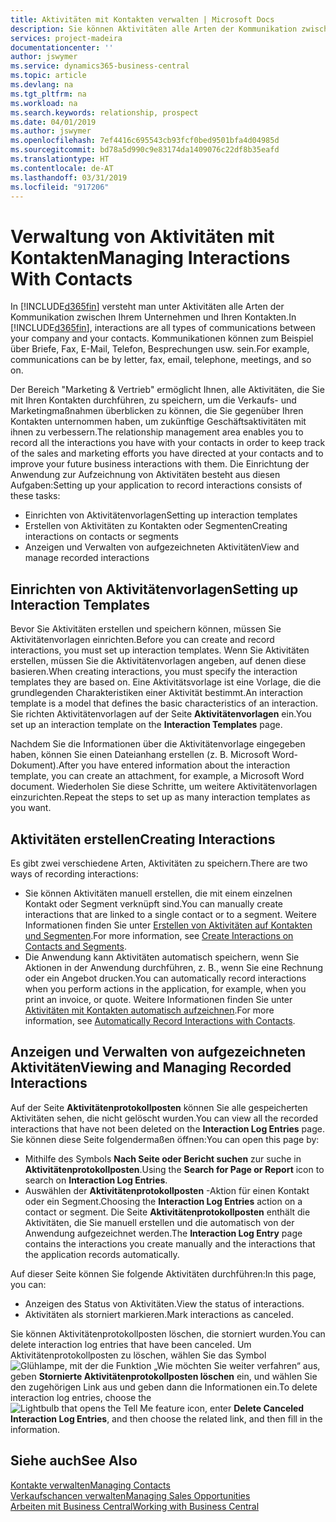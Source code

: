 ```yaml
---
title: Aktivitäten mit Kontakten verwalten | Microsoft Docs
description: Sie können Aktivitäten alle Arten der Kommunikation zwischen Ihrem Unternehmen und Ihren Kontakten aufzeichnen, uum Beispiel Briefe, Fax, E-Mail, Telefon, Besprechungen usw.
services: project-madeira
documentationcenter: ''
author: jswymer
ms.service: dynamics365-business-central
ms.topic: article
ms.devlang: na
ms.tgt_pltfrm: na
ms.workload: na
ms.search.keywords: relationship, prospect
ms.date: 04/01/2019
ms.author: jswymer
ms.openlocfilehash: 7ef4416c695543cb93fcf0bed9501bfa4d04985d
ms.sourcegitcommit: bd78a5d990c9e83174da1409076c22df8b35eafd
ms.translationtype: HT
ms.contentlocale: de-AT
ms.lasthandoff: 03/31/2019
ms.locfileid: "917206"
---
```

# <a name="managing-interactions-with-contacts"></a><span data-ttu-id="16716-103">Verwaltung von Aktivitäten mit Kontakten</span><span class="sxs-lookup"><span data-stu-id="16716-103">Managing Interactions With Contacts</span></span>
<span data-ttu-id="16716-104">In [!INCLUDE[d365fin](includes/d365fin_md.md)] versteht man unter Aktivitäten alle Arten der Kommunikation zwischen Ihrem Unternehmen und Ihren Kontakten.</span><span class="sxs-lookup"><span data-stu-id="16716-104">In [!INCLUDE[d365fin](includes/d365fin_md.md)], interactions are all types of communications between your company and your contacts.</span></span> <span data-ttu-id="16716-105">Kommunikationen können zum Beispiel über Briefe, Fax, E-Mail, Telefon, Besprechungen usw. sein.</span><span class="sxs-lookup"><span data-stu-id="16716-105">For example, communications can be by letter, fax, email, telephone, meetings, and so on.</span></span>

<span data-ttu-id="16716-106">Der Bereich "Marketing & Vertrieb" ermöglicht Ihnen, alle Aktivitäten, die Sie mit Ihren Kontakten durchführen, zu speichern, um die Verkaufs- und Marketingmaßnahmen überblicken zu können, die Sie gegenüber Ihren Kontakten unternommen haben, um zukünftige Geschäftsaktivitäten mit ihnen zu verbessern.</span><span class="sxs-lookup"><span data-stu-id="16716-106">The relationship management area enables you to record all the interactions you have with your contacts in order to keep track of the sales and marketing efforts you have directed at your contacts and to improve your future business interactions with them.</span></span> <span data-ttu-id="16716-107">Die Einrichtung der Anwendung zur Aufzeichnung von Aktivitäten besteht aus diesen Aufgaben:</span><span class="sxs-lookup"><span data-stu-id="16716-107">Setting up your application to record interactions consists of these tasks:</span></span>

* <span data-ttu-id="16716-108">Einrichten von Aktivitätenvorlagen</span><span class="sxs-lookup"><span data-stu-id="16716-108">Setting up interaction templates</span></span>  
* <span data-ttu-id="16716-109">Erstellen von Aktivitäten zu Kontakten oder Segmenten</span><span class="sxs-lookup"><span data-stu-id="16716-109">Creating interactions on contacts or segments</span></span>  
* <span data-ttu-id="16716-110">Anzeigen und Verwalten von aufgezeichneten Aktivitäten</span><span class="sxs-lookup"><span data-stu-id="16716-110">View and manage recorded interactions</span></span>  

##  <a name="setting-up-interaction-templates"></a><span data-ttu-id="16716-111">Einrichten von Aktivitätenvorlagen</span><span class="sxs-lookup"><span data-stu-id="16716-111">Setting up Interaction Templates</span></span>
<span data-ttu-id="16716-112">Bevor Sie Aktivitäten erstellen und speichern können, müssen Sie Aktivitätenvorlagen einrichten.</span><span class="sxs-lookup"><span data-stu-id="16716-112">Before you can create and record interactions, you must set up interaction templates.</span></span> <span data-ttu-id="16716-113">Wenn Sie Aktivitäten erstellen, müssen Sie die Aktivitätenvorlagen angeben, auf denen diese basieren.</span><span class="sxs-lookup"><span data-stu-id="16716-113">When creating interactions, you must specify the interaction templates they are based on.</span></span> <span data-ttu-id="16716-114">Eine Aktivitätsvorlage ist eine Vorlage, die die grundlegenden Charakteristiken einer Aktivität bestimmt.</span><span class="sxs-lookup"><span data-stu-id="16716-114">An interaction template is a model that defines the basic characteristics of an interaction.</span></span>
<span data-ttu-id="16716-115">Sie richten Aktivitätenvorlagen auf der Seite **Aktivitätenvorlagen** ein.</span><span class="sxs-lookup"><span data-stu-id="16716-115">You set up an interaction template on the **Interaction Templates** page.</span></span>

<span data-ttu-id="16716-116">Nachdem Sie die Informationen über die Aktivitätenvorlage eingegeben haben, können Sie einen Dateianhang erstellen (z. B. Microsoft Word-Dokument).</span><span class="sxs-lookup"><span data-stu-id="16716-116">After you have entered information about the interaction template, you can create an attachment, for example, a Microsoft Word document.</span></span> <span data-ttu-id="16716-117">Wiederholen Sie diese Schritte, um weitere Aktivitätenvorlagen einzurichten.</span><span class="sxs-lookup"><span data-stu-id="16716-117">Repeat the steps to set up as many interaction templates as you want.</span></span>  

## <a name="creating-interactions"></a><span data-ttu-id="16716-118">Aktivitäten erstellen</span><span class="sxs-lookup"><span data-stu-id="16716-118">Creating Interactions</span></span>
<span data-ttu-id="16716-119">Es gibt zwei verschiedene Arten, Aktivitäten zu speichern.</span><span class="sxs-lookup"><span data-stu-id="16716-119">There are two ways of recording interactions:</span></span>

* <span data-ttu-id="16716-120">Sie können Aktivitäten manuell erstellen, die mit einem einzelnen Kontakt oder Segment verknüpft sind.</span><span class="sxs-lookup"><span data-stu-id="16716-120">You can manually create interactions that are linked to a single contact or to a segment.</span></span> <span data-ttu-id="16716-121">Weitere Informationen finden Sie unter [Erstellen von Aktivitäten auf Kontakten und Segmenten](marketing-how-create-interactions.md).</span><span class="sxs-lookup"><span data-stu-id="16716-121">For more information, see [Create Interactions on Contacts and Segments](marketing-how-create-interactions.md).</span></span>  
* <span data-ttu-id="16716-122">Die Anwendung kann Aktivitäten automatisch speichern, wenn Sie Aktionen in der Anwendung durchführen, z. B., wenn Sie eine Rechnung oder ein Angebot drucken.</span><span class="sxs-lookup"><span data-stu-id="16716-122">You can automatically record interactions when you perform actions in the application, for example, when you print an invoice, or quote.</span></span> <span data-ttu-id="16716-123">Weitere Informationen finden Sie unter [Aktivitäten mit Kontakten automatisch aufzeichnen](marketing-auto-record-interactions.md).</span><span class="sxs-lookup"><span data-stu-id="16716-123">For more information, see [Automatically Record Interactions with Contacts](marketing-auto-record-interactions.md).</span></span>

## <a name="viewing-and-managing-recorded-interactions"></a><span data-ttu-id="16716-124">Anzeigen und Verwalten von aufgezeichneten Aktivitäten</span><span class="sxs-lookup"><span data-stu-id="16716-124">Viewing and Managing Recorded Interactions</span></span>
<span data-ttu-id="16716-125">Auf der Seite **Aktivitätenprotokollposten** können Sie alle gespeicherten Aktivitäten sehen, die nicht gelöscht wurden.</span><span class="sxs-lookup"><span data-stu-id="16716-125">You can view all the recorded interactions that have not been deleted on the **Interaction Log Entries** page.</span></span> <span data-ttu-id="16716-126">Sie können diese Seite folgendermaßen öffnen:</span><span class="sxs-lookup"><span data-stu-id="16716-126">You can open this page by:</span></span>

* <span data-ttu-id="16716-127">Mithilfe des Symbols **Nach Seite oder Bericht suchen** zur suche in **Aktivitätenprotokollposten**.</span><span class="sxs-lookup"><span data-stu-id="16716-127">Using the **Search for Page or Report** icon to search on **Interaction Log Entries**.</span></span>
* <span data-ttu-id="16716-128">Auswählen der **Aktivitätenprotokollposten** -Aktion für einen Kontakt oder ein Segment.</span><span class="sxs-lookup"><span data-stu-id="16716-128">Choosing the **Interaction Log Entries** action on a contact or segment.</span></span>
  <span data-ttu-id="16716-129">Die Seite **Aktivitätenprotokollposten** enthält die Aktivitäten, die Sie manuell erstellen und die automatisch von der Anwendung aufgezeichnet werden.</span><span class="sxs-lookup"><span data-stu-id="16716-129">The **Interaction Log Entry** page contains the interactions you create manually and the interactions that the application records automatically.</span></span>

<span data-ttu-id="16716-130">Auf dieser Seite können Sie folgende Aktivitäten durchführen:</span><span class="sxs-lookup"><span data-stu-id="16716-130">In this page, you can:</span></span>

* <span data-ttu-id="16716-131">Anzeigen des Status von Aktivitäten.</span><span class="sxs-lookup"><span data-stu-id="16716-131">View the status of interactions.</span></span>
* <span data-ttu-id="16716-132">Aktivitäten als storniert markieren.</span><span class="sxs-lookup"><span data-stu-id="16716-132">Mark interactions as canceled.</span></span>

<span data-ttu-id="16716-133">Sie können Aktivitätenprotokollposten löschen, die storniert wurden.</span><span class="sxs-lookup"><span data-stu-id="16716-133">You can delete interaction log entries that have been canceled.</span></span> <span data-ttu-id="16716-134">Um Aktivitätenprotokollposten zu löschen, wählen Sie das Symbol ![Glühlampe, mit der die Funktion „Wie möchten Sie weiter verfahren“](media/ui-search/search_small.png "Glühlampe, mit der die Funktion „Wie möchten Sie weiter verfahren") aus, geben **Stornierte Aktivitätenprotokollposten löschen** ein, und wählen Sie den zugehörigen Link aus und geben dann die Informationen ein.</span><span class="sxs-lookup"><span data-stu-id="16716-134">To delete interaction log entries, choose the ![Lightbulb that opens the Tell Me feature](media/ui-search/search_small.png "Tell me what you want to do") icon, enter **Delete Canceled Interaction Log Entries**, and then choose the related link, and then fill in the information.</span></span>

## <a name="see-also"></a><span data-ttu-id="16716-135">Siehe auch</span><span class="sxs-lookup"><span data-stu-id="16716-135">See Also</span></span>
[<span data-ttu-id="16716-136">Kontakte verwalten</span><span class="sxs-lookup"><span data-stu-id="16716-136">Managing Contacts</span></span>](marketing-contacts.md)  
[<span data-ttu-id="16716-137">Verkaufschancen verwalten</span><span class="sxs-lookup"><span data-stu-id="16716-137">Managing Sales Opportunities</span></span>](marketing-manage-sales-opportunities.md)  
[<span data-ttu-id="16716-138">Arbeiten mit  Business Central</span><span class="sxs-lookup"><span data-stu-id="16716-138">Working with Business Central</span></span>](ui-work-product.md)  
